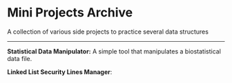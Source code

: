 # Mini Projects Archive

A collection of various side projects to practice several data structures
***
**Statistical Data Manipulator:** A simple tool that manipulates a biostatistical data file.

**Linked List Security Lines Manager**:
